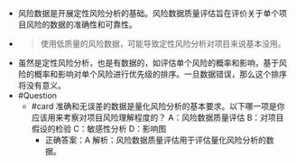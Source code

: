 - 风险数据是开展定性风险分析的基础。风险数据质量评估旨在评价关于单个项目风险的数据的准确性和可靠性。
- > 使用低质量的风险数据，可能导致定性风险分析对项目来说基本没用。
- 虽然是定性风险分析，也是有数据的，如评估单个风险的概率和影响，基于风险的概率和影响对单个风险进行优先级的排序。一旦数据错误，那么这个排序将没有意义。
- #Question
	- #card 准确和无误差的数据是量化风险分析的基本要求。以下哪一项是你应该用来考察对项目风险理解程度的？
	  A：风险数据质量评估
	  B：对项目假设的检验
	  C：敏感性分析
	  D：影响图
		- 正确答案：A
		  解析：风险数据质量评估用于评估量化风险分析的数据。